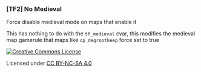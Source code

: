 ### [TF2] No Medieval

Force disable medieval mode on maps that enable it

This has nothing to do with the `tf_medieval` cvar, this modifies the medieval map gamerule that maps like `cp_degrootkeep` force set to true

[![Creative Commons License](https://i.creativecommons.org/l/by-nc-sa/4.0/88x31.png)](http://creativecommons.org/licenses/by-nc-sa/4.0/)

Licensed under [CC BY-NC-SA 4.0](https://github.com/KatsuteTF/No-Medieval/blob/main/LICENSE)